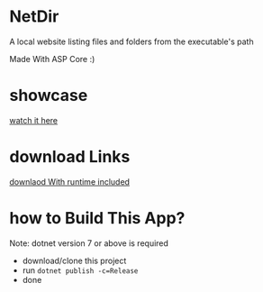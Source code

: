 # NetDir
A local website listing files and folders from the executable's path

Made With ASP Core :)
# showcase

<a href="https://github.com/dyako-baram/NetDir/blob/master/github/NetDir%20Showcase.mp4">watch it here</a>


# download Links
<a href="https://github.com/dyako-baram/NetDir/releases/download/latest/NetDir.exe">downlaod With runtime included</a>
# how to Build This App?
Note: dotnet version 7 or above is required 
- download/clone this project
- run `dotnet publish -c=Release`
- done
